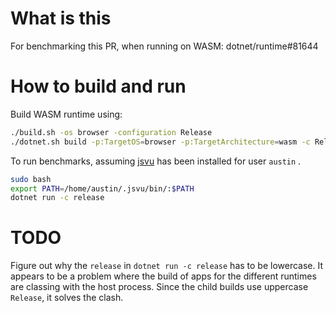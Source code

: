 
# What is this

For benchmarking this PR, when running on WASM: dotnet/runtime#81644

# How to build and run

Build WASM runtime using:

```bash
./build.sh -os browser -configuration Release
./dotnet.sh build -p:TargetOS=browser -p:TargetArchitecture=wasm -c Release src/mono/wasm/Wasm.Build.Tests /t:InstallWorkloadUsingArtifacts
```

To run benchmarks, assuming [jsvu](https://github.com/GoogleChromeLabs/jsvu) has been installed for
user `austin` .

```bash
sudo bash
export PATH=/home/austin/.jsvu/bin/:$PATH
dotnet run -c release
```

# TODO

Figure out why the `release` in `dotnet run -c release` has to be lowercase. It appears to be a
problem where the build of apps for the different runtimes are classing with the host process.
Since the child builds use uppercase `Release`, it solves the clash.
